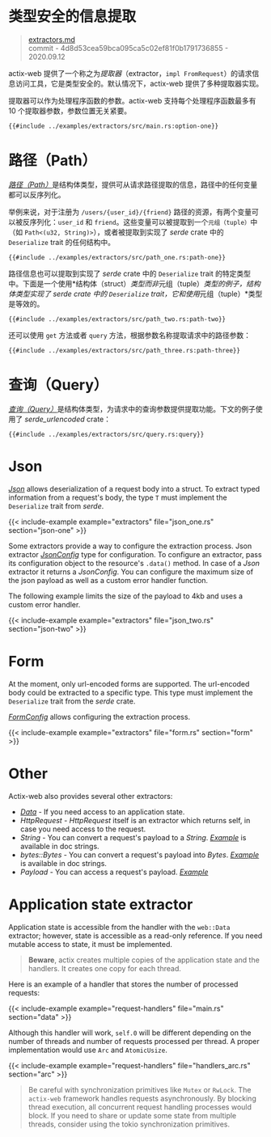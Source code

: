 # 类型安全的信息提取

> [extractors.md](https://github.com/actix/actix-website/blob/master/content/docs/extractors.md)
> <br />
> commit - 4d8d53cea59bca095ca5c02ef81f0b1791736855 - 2020.09.12

actix-web 提供了一个称之为*提取器*（extractor，`impl FromRequest`）的请求信息访问工具，它是类型安全的。默认情况下，actix-web 提供了多种提取器实现。

提取器可以作为处理程序函数的参数。actix-web 支持每个处理程序函数最多有 10 个提取器参数，参数位置无关紧要。

```rust,edition2018,no_run,noplaypen
{{#include ../examples/extractors/src/main.rs:option-one}}
```

# 路径（Path）

[*路径（Path）*][pathstruct]是结构体类型，提供可从请求路径提取的信息，路径中的任何变量都可以反序列化。

举例来说，对于注册为 `/users/{user_id}/{friend}` 路径的资源，有两个变量可以被反序列化：`user_id` 和 `friend`。这些变量可以被提取到一个`元组（tuple）`中（如 `Path<(u32, String)>`），或者被提取到实现了 *serde* crate 中的 `Deserialize` trait 的任何结构中。

```rust,edition2018,no_run,noplaypen
{{#include ../examples/extractors/src/path_one.rs:path-one}}
```

路径信息也可以提取到实现了 *serde* crate 中的 `Deserialize` trait 的特定类型中。下面是一个使用*结构体（struct）*类型而非*元组（tuple）*类型的例子，结构体类型实现了 *serde* crate 中的 `Deserialize` trait，它和使用*元组（tuple）*类型是等效的。

```rust,edition2018,no_run,noplaypen
{{#include ../examples/extractors/src/path_two.rs:path-two}}
```

还可以使用 `get` 方法或者 `query` 方法，根据参数名称提取请求中的路径参数：

```rust,edition2018,no_run,noplaypen
{{#include ../examples/extractors/src/path_three.rs:path-three}}
```

# 查询（Query）

[*查询（Query）*][querystruct]是结构体类型，为请求中的查询参数提供提取功能。下文的例子使用了 *serde_urlencoded* crate：

```rust,edition2018,no_run,noplaypen
{{#include ../examples/extractors/src/query.rs:query}}
```

# Json

[*Json*][jsonstruct] allows deserialization of a request body into a struct. To extract
typed information from a request's body, the type `T` must implement the `Deserialize`
trait from *serde*.

{{< include-example example="extractors" file="json_one.rs" section="json-one" >}}

Some extractors provide a way to configure the extraction process. Json extractor
[*JsonConfig*][jsonconfig] type for configuration. To configure an extractor, pass its
configuration object to the resource's `.data()` method. In case of a *Json* extractor
it returns a *JsonConfig*. You can configure the maximum size of the json payload as
well as a custom error handler function.

The following example limits the size of the payload to 4kb and uses a custom error handler.

{{< include-example example="extractors" file="json_two.rs" section="json-two" >}}

# Form

At the moment, only url-encoded forms are supported. The url-encoded body could be
extracted to a specific type. This type must implement the `Deserialize` trait from
the *serde* crate.

[*FormConfig*][formconfig] allows configuring the extraction process.

{{< include-example example="extractors" file="form.rs" section="form" >}}

# Other

Actix-web also provides several other extractors:

* [*Data*][datastruct] - If you need access to an application state.
* *HttpRequest* - *HttpRequest* itself is an extractor which returns self, in case you
  need access to the request.
* *String* - You can convert a request's payload to a *String*.  [*Example*][stringexample]
  is available in doc strings.
* *bytes::Bytes* - You can convert a request's payload into *Bytes*.
  [*Example*][bytesexample]
  is available in doc strings.
* *Payload* - You can access a request's payload.
  [*Example*][payloadexample]

# Application state extractor

Application state is accessible from the handler with the `web::Data` extractor;
however, state is accessible as a read-only reference. If you need mutable access to state,
it must be implemented.

> **Beware**, actix creates multiple copies of the application state and the handlers. It creates
> one copy for each thread.

Here is an example of a handler that stores the number of processed requests:

{{< include-example example="request-handlers" file="main.rs" section="data" >}}

Although this handler will work, `self.0` will be different depending on the number of threads and
number of requests processed per thread. A proper implementation would use `Arc` and `AtomicUsize`.

{{< include-example example="request-handlers" file="handlers_arc.rs" section="arc" >}}

> Be careful with synchronization primitives like `Mutex` or `RwLock`. The `actix-web` framework
> handles requests asynchronously. By blocking thread execution, all concurrent
> request handling processes would block. If you need to share or update some state
> from multiple threads, consider using the tokio synchronization primitives.

[pathstruct]: https://docs.rs/actix-web/3/actix_web/dev/struct.Path.html
[querystruct]: https://docs.rs/actix-web/3/actix_web/web/struct.Query.html
[jsonstruct]: https://docs.rs/actix-web/3/actix_web/web/struct.Json.html
[jsonconfig]: https://docs.rs/actix-web/3/actix_web/web/struct.JsonConfig.html
[formconfig]: https://docs.rs/actix-web/3/actix_web/web/struct.FormConfig.html
[datastruct]: https://docs.rs/actix-web/3/actix_web/web/struct.Data.html
[stringexample]: https://docs.rs/actix-web/3/actix_web/trait.FromRequest.html#example-2
[bytesexample]: https://docs.rs/actix-web/3/actix_web/trait.FromRequest.html#example-4
[payloadexample]: https://docs.rs/actix-web/3/actix_web/web/struct.Payload.html
[actix]: https://actix.github.io/actix/actix/
